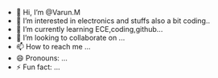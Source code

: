 - 👋 Hi, I’m @Varun.M
- 👀 I’m interested in electronics and stuffs also a bit coding..
- 🌱 I’m currently learning ECE,coding,github...
- 💞️ I’m looking to collaborate on ...
- 📫 How to reach me ...
- 😄 Pronouns: ...
- ⚡ Fun fact: ...

<!---
Varun25-M/Varun25-M is a ✨ special ✨ repository because its `README.md` (this file) appears on your GitHub profile.
You can click the Preview link to take a look at your changes.
--->

